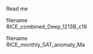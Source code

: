 Read me <br/>

filename <br/>
RICE_combined_Deep_1213B_c19 <br/>



filename<br/>
RICE_monthly_SAT_anomaly_Ma <br/>

